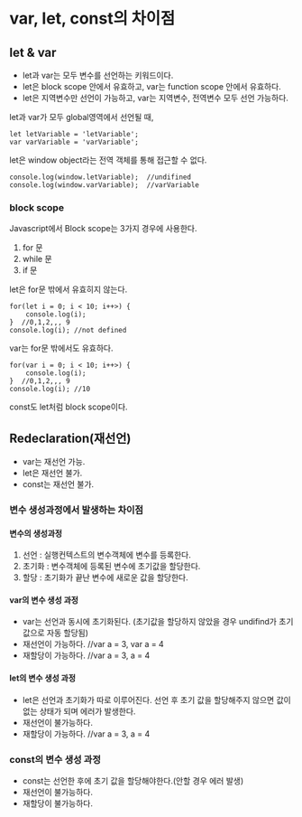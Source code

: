 # var, let, const의 차이점

## let & var
- let과 var는 모두 변수를 선언하는 키워드이다.
- let은 block scope 안에서 유효하고, var는 function scope 안에서 유효하다.
- let은 지역변수만 선언이 가능하고, var는 지역변수, 전역변수 모두 선언 가능하다.

let과 var가 모두 global영역에서 선언될 때,
```
let letVariable = 'letVariable'; 
var varVariable = 'varVariable';
```
let은 window object라는 전역 객체를 통해 접근할 수 없다.
```
console.log(window.letVariable);  //undifined
console.log(window.varVariable);  //varVariable
```

### block scope
Javascript에서 Block scope는 3가지 경우에 사용한다.

1. for 문
2. while 문
3. if 문

let은 for문 밖에서 유효히지 않는다.
```
for(let i = 0; i < 10; i++>) {
    console.log(i);
}  //0,1,2,,, 9
console.log(i); //not defined
```

var는 for문 밖에서도 유효하다.
```
for(var i = 0; i < 10; i++>) {
    console.log(i);
}  //0,1,2,,, 9
console.log(i); //10
```

const도 let처럼 block scope이다.

## Redeclaration(재선언)

- var는 재선언 가능.
- let은 재선언 불가.
- const는 재선언 불가.

### 변수 생성과정에서 발생하는 차이점

#### 변수의 생성과정
1. 선언 : 실행컨텍스트의 변수객체에 변수를 등록한다.
2. 초기화 : 변수객체에 등록된 변수에 초기값을 할당한다.
3. 할당 : 초기화가 끝난 변수에 새로운 값을 할당한다.

#### var의 변수 생성 과정
- var는 선언과 동시에 초기화된다.
  (초기값을 할당하지 않았을 경우 undifind가 초기값으로 자동 할당됨)
- 재선언이 가능하다. //var a = 3, var a = 4
- 재할당이 가능하다. //var a = 3, a = 4

#### let의 변수 생성 과정
- let은 선언과 초기화가 따로 이루어진다.
선언 후 초기 값을 할당해주지 않으면 값이 없는 상태가 되며 에러가 발생한다.
- 재선언이 불가능하다.
- 재할당이 가능하다. //var a = 3, a = 4

### const의 변수 생성 과정
- const는 선언한 후에 초기 값을 할당해야한다.(안할 경우 에러 발생)
- 재선언이 불가능하다.
- 재할당이 불가능하다.